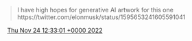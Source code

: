 > I have high hopes for generative AI artwork for this one https://twitter\.com/elonmusk/status/1595653241605591041

<img src="../../media/tweet.ico" width="12" /> [Thu Nov 24 12:33:01 +0000 2022](https://twitter.com/DromerDenker/status/1595757379165069312)